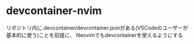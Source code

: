 # devcontainer-nvim
リポジトリ内に.devcontainer/devcontainer.jsonがある(VSCodeのユーザーが基本的に使う)ことを前提に、
Neovimでもdevcontainerを使えるようにする
